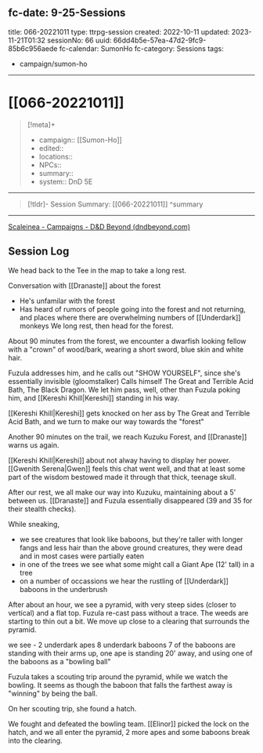 fc-date: 9-25-Sessions
---
title: 066-20221011
type: ttrpg-session
created: 2022-10-11
updated: 2023-11-21T01:32
sessionNo: 66
uuid: 66dd4b5e-57ea-47d2-9fc9-85b6c956aede
fc-calendar: SumonHo
fc-category: Sessions
tags:
  - campaign/sumon-ho
---

# [[066-20221011]]

> [!meta]+
>
> - campaign:: [[Sumon-Ho]]
> - edited::
> - locations::
> - NPCs::
> - summary::
> - system:: DnD 5E
---

 > [!tldr]- Session Summary: [[066-20221011]]
>  ^summary

---

[Scaleinea - Campaigns - D&D Beyond (dndbeyond.com)](https://www.dndbeyond.com/campaigns/739832)

## Session Log

We head back to the Tee in the map to take a long rest.

Conversation with [[Dranaste]] about the forest
- He's unfamilar with the forest
- Has heard of rumors of people going into the forest and not returning, and places where there are overwhelming numbers of [[Underdark]] monkeys
We long rest, then head for the forest.

About 90 minutes from the forest, we encounter a dwarfish looking fellow with a "crown" of wood/bark, wearing a short sword, blue skin and white hair.

Fuzula addresses him, and he calls out "SHOW YOURSELF", since she's essentially invisible (gloomstalker)
Calls himself The Great and Terrible Acid Bath, The Black Dragon. We let him pass, well, other than Fuzula poking him, and [[Kereshi Khill|Kereshi]] standing in his way.

[[Kereshi Khill|Kereshi]] gets knocked on her ass by The Great and Terrible Acid Bath, and we turn to make our way towards the "forest"

Another 90 minutes on the trail, we reach Kuzuku Forest, and [[Dranaste]] warns us again.

[[Kereshi Khill|Kereshi]] about not alway having to display her power. [[Gwenith Serena|Gwen]] feels this chat went well, and that at least some part of the wisdom bestowed made it through that thick, teenage skull.

After our rest, we all make our way into Kuzuku, maintaining about a 5' between us. [[Dranaste]] and Fuzula essentially disappeared (39 and 35 for their stealth checks). 

While sneaking,
- we see creatures that look like baboons, but they're taller with longer fangs and less hair than the above ground creatures, they were dead and in most cases were partially eaten
- in one of the trees we see what some might call a Giant Ape (12' tall) in a tree
- on a number of occassions we hear the rustling of [[Underdark]] baboons in the underbrush

After about an hour, we see a pyramid, with very steep sides (closer to vertical) and a flat top. Fuzula re-cast pass without a trace. The weeds are starting to thin out a bit. We move up close to a clearing that surrounds the pyramid.

we see -
2 underdark apes
8 underdark baboons
7 of the baboons are standing with their arms up, one ape is standing 20' away, and using one of the baboons as a "bowling ball"

Fuzula takes a scouting trip around the pyramid, while we watch the bowling. It seems as though the baboon that falls the farthest away is "winning" by being the ball.

On her scouting trip, she found a hatch. 

We fought and defeated the bowling team. [[Elinor]] picked the lock on the hatch, and we all enter the pyramid, 2 more apes and some baboons break into the clearing.

